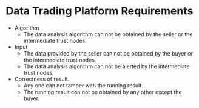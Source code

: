 # Data Trading Platform Requirements

- Algorithm
  - The data analysis algorithm can not be obtained by the seller or the intermediate trust nodes.
- Input
  - The data provided by the seller can not be obtained by the buyer or the intermediate trust nodes.
  - The data analysis algorithm can not be alerted by the intermediate trust nodes.
- Correctness of result.
  - Any one can not tamper with the running result.
  - The running result can not be obtained by any other except the buyer.

